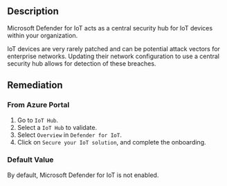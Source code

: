## Description

Microsoft Defender for IoT acts as a central security hub for IoT devices within your organization.

IoT devices are very rarely patched and can be potential attack vectors for enterprise networks. Updating their network configuration to use a central security hub allows for detection of these breaches.

## Remediation

### From Azure Portal

1. Go to `IoT Hub`.
2. Select a `IoT Hub` to validate.
3. Select `Overview` in `Defender for IoT`.
4. Click on `Secure your IoT solution`, and complete the onboarding.

### Default Value

By default, Microsoft Defender for IoT is not enabled.

